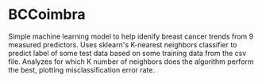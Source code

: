 # BCCoimbra
Simple machine learning model to help idenify breast cancer trends from 9 measured predictors. Uses sklearn's K-nearest neighbors classifier to predict label of some test data based on some training data from the csv file. 
Analyzes for which K number of neighbors does the algorithm perform the best, plotting misclassification error rate. 
